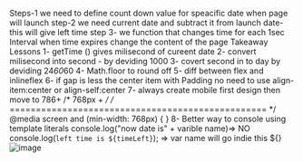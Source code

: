  Steps-1 we need to define count down value for speacific date when page will launch
 step-2 we need current date and subtract it from launch date- this will give left time 
 step 3- we function that changes time for each 1sec Interval
 when time expires change the content of the page
Takeaway Lessons
1- getTime () gives milisecond of cureent date
2- convert milisecond into second - by deviding 1000
3- covert second in to day by deviding 24*60*60
4- Math.floor to round off
5- diff between flex and inlineflex
6- if gap is less the center item with Padding no need to use align-item:center or align-self:center
7- always create mobile first design then move to 786+
/* 768px + */
/* ================================================= */
@media screen and (min-width: 768px) {
    }
8- Better way to console using template literals
console.log("now date is" + varible name)=> NO
 console.log(`left time is ${timeLeft}`); => var name will go indie this ${}
 ![image](https://user-images.githubusercontent.com/74482130/210974317-79c0b6d7-9b1a-4eac-b5a1-5dbfd4bede5e.png)
